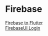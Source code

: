 # Firebase

[Firebase to Flutter](https://firebase.google.com/docs/flutter/setup?hl=ko) <br> 
[FirebaseUI Login](https://firebase.google.com/docs/auth/android/firebaseui)
